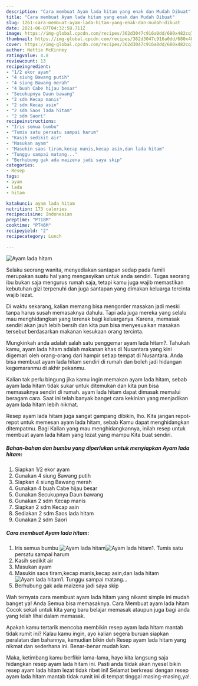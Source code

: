 ```yaml
---
description: "Cara membuat Ayam lada hitam yang enak dan Mudah Dibuat"
title: "Cara membuat Ayam lada hitam yang enak dan Mudah Dibuat"
slug: 1261-cara-membuat-ayam-lada-hitam-yang-enak-dan-mudah-dibuat
date: 2021-06-07T04:32:58.711Z
image: https://img-global.cpcdn.com/recipes/362d3047c916a0dd/680x482cq70/ayam-lada-hitam-foto-resep-utama.jpg
thumbnail: https://img-global.cpcdn.com/recipes/362d3047c916a0dd/680x482cq70/ayam-lada-hitam-foto-resep-utama.jpg
cover: https://img-global.cpcdn.com/recipes/362d3047c916a0dd/680x482cq70/ayam-lada-hitam-foto-resep-utama.jpg
author: Nettie McKinney
ratingvalue: 4.8
reviewcount: 13
recipeingredient:
- "1/2 ekor ayam"
- "4 siung Bawang putih"
- "4 siung Bawang merah"
- "4 buah Cabe hijau besar"
- "Secukupnya Daun bawang"
- "2 sdm Kecap manis"
- "2 sdm Kecap asin"
- "2 sdm Saos lada hitam"
- "2 sdm Saori"
recipeinstructions:
- "Iris semua bumbu"
- "Tumis satu persatu sampai harum"
- "Kasih sedikit air"
- "Masukan ayam"
- "Masukin saos tiram,kecap manis,kecap asin,dan lada hitam"
- "Tunggu sampai matang..."
- "Berhubung gak ada maizena jadi saya skip"
categories:
- Resep
tags:
- ayam
- lada
- hitam

katakunci: ayam lada hitam 
nutrition: 173 calories
recipecuisine: Indonesian
preptime: "PT18M"
cooktime: "PT46M"
recipeyield: "2"
recipecategory: Lunch

---
```



![Ayam lada hitam](https://img-global.cpcdn.com/recipes/362d3047c916a0dd/680x482cq70/ayam-lada-hitam-foto-resep-utama.jpg)

Selaku seorang wanita, menyediakan santapan sedap pada famili merupakan suatu hal yang mengasyikan untuk anda sendiri. Tugas seorang ibu bukan saja mengurus rumah saja, tetapi kamu juga wajib memastikan kebutuhan gizi terpenuhi dan juga santapan yang dimakan keluarga tercinta wajib lezat.

Di waktu  sekarang, kalian memang bisa mengorder masakan jadi meski tanpa harus susah memasaknya dahulu. Tapi ada juga mereka yang selalu mau menghidangkan yang terenak bagi keluarganya. Karena, memasak sendiri akan jauh lebih bersih dan kita pun bisa menyesuaikan masakan tersebut berdasarkan makanan kesukaan orang tercinta. 



Mungkinkah anda adalah salah satu penggemar ayam lada hitam?. Tahukah kamu, ayam lada hitam adalah makanan khas di Nusantara yang kini digemari oleh orang-orang dari hampir setiap tempat di Nusantara. Anda bisa membuat ayam lada hitam sendiri di rumah dan boleh jadi hidangan kegemaranmu di akhir pekanmu.

Kalian tak perlu bingung jika kamu ingin memakan ayam lada hitam, sebab ayam lada hitam tidak sukar untuk ditemukan dan kita pun bisa memasaknya sendiri di rumah. ayam lada hitam dapat dimasak memalui beragam cara. Saat ini telah banyak banget cara kekinian yang menjadikan ayam lada hitam lebih nikmat.

Resep ayam lada hitam juga sangat gampang dibikin, lho. Kita jangan repot-repot untuk memesan ayam lada hitam, sebab Kamu dapat menghidangkan ditempatmu. Bagi Kalian yang mau menghidangkannya, inilah resep untuk membuat ayam lada hitam yang lezat yang mampu Kita buat sendiri.

<!--inarticleads1-->

##### Bahan-bahan dan bumbu yang diperlukan untuk menyiapkan Ayam lada hitam:

1. Siapkan 1/2 ekor ayam
1. Gunakan 4 siung Bawang putih
1. Siapkan 4 siung Bawang merah
1. Gunakan 4 buah Cabe hijau besar
1. Gunakan Secukupnya Daun bawang
1. Gunakan 2 sdm Kecap manis
1. Siapkan 2 sdm Kecap asin
1. Sediakan 2 sdm Saos lada hitam
1. Gunakan 2 sdm Saori




<!--inarticleads2-->

##### Cara membuat Ayam lada hitam:

1. Iris semua bumbu
<img src="https://img-global.cpcdn.com/steps/20a9ecc96db54911/160x128cq70/ayam-lada-hitam-langkah-memasak-1-foto.jpg" alt="Ayam lada hitam"><img src="https://img-global.cpcdn.com/steps/56998500ead83ba5/160x128cq70/ayam-lada-hitam-langkah-memasak-1-foto.jpg" alt="Ayam lada hitam">1. Tumis satu persatu sampai harum
1. Kasih sedikit air
1. Masukan ayam
1. Masukin saos tiram,kecap manis,kecap asin,dan lada hitam
<img src="https://img-global.cpcdn.com/steps/82aa54b66025af3b/160x128cq70/ayam-lada-hitam-langkah-memasak-5-foto.jpg" alt="Ayam lada hitam">1. Tunggu sampai matang...
1. Berhubung gak ada maizena jadi saya skip




Wah ternyata cara membuat ayam lada hitam yang nikamt simple ini mudah banget ya! Anda Semua bisa memasaknya. Cara Membuat ayam lada hitam Cocok sekali untuk kita yang baru belajar memasak ataupun juga bagi anda yang telah lihai dalam memasak.

Apakah kamu tertarik mencoba membikin resep ayam lada hitam mantab tidak rumit ini? Kalau kamu ingin, ayo kalian segera buruan siapkan peralatan dan bahannya, kemudian bikin deh Resep ayam lada hitam yang nikmat dan sederhana ini. Benar-benar mudah kan. 

Maka, ketimbang kamu berfikir lama-lama, hayo kita langsung saja hidangkan resep ayam lada hitam ini. Pasti anda tiidak akan nyesel bikin resep ayam lada hitam lezat tidak ribet ini! Selamat berkreasi dengan resep ayam lada hitam mantab tidak rumit ini di tempat tinggal masing-masing,ya!.

